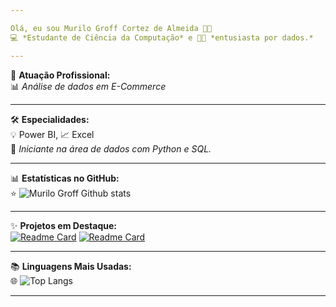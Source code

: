 ```yaml
---

Olá, eu sou Murilo Groff Cortez de Almeida 🤟🏻  
💻 *Estudante de Ciência da Computação* e 👨‍💻 *entusiasta por dados.*

---
```


🎯 **Atuação Profissional:**  
📊 *Análise de dados em E-Commerce*

---

🛠️ **Especialidades:**  
💡 Power BI, 📈 Excel  
🐍 *Iniciante na área de dados com Python e SQL.*

---

📊 **Estatísticas no GitHub:**  
⭐ ![Murilo Groff Github stats](https://github-readme-stats.vercel.app/api?username=MuriloGroff&show_icons=True&theme=dark)

---

✨ **Projetos em Destaque:**  
[![Readme Card](https://github-readme-stats.vercel.app/api/pin/?username=MuriloGroff&repo=lab-aws-sagemaker-canvas-estoque&theme=dark)](https://github.com/MuriloGroff/lab-aws-sagemaker-canvas-estoque)
[![Readme Card](https://github-readme-stats.vercel.app/api/pin/?username=MuriloGroff&repo=codigo_pedidos_bling&theme=dark)](https://github.com/MuriloGroff/codigo_pedidos_bling)

---

📚 **Linguagens Mais Usadas:**  
🌐 ![Top Langs](https://github-readme-stats.vercel.app/api/top-langs/?username=MuriloGroff&show_icons=True&theme=dark)

---

